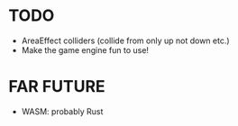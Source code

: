 # TODO

- AreaEffect colliders (collide from only up not down etc.)
- Make the game engine fun to use!

# FAR FUTURE

- WASM: probably Rust
